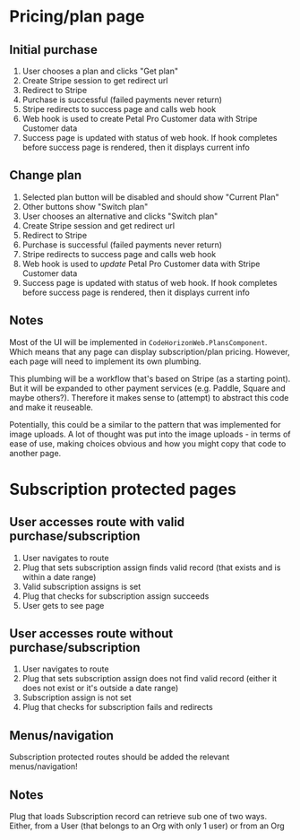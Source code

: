 # Pricing/plan page

## Initial purchase

1. User chooses a plan and clicks "Get plan"
2. Create Stripe session to get redirect url
3. Redirect to Stripe
4. Purchase is successful (failed payments never return)
5. Stripe redirects to success page and calls web hook
6. Web hook is used to create Petal Pro Customer data with Stripe Customer data
7. Success page is updated with status of web hook. If hook completes before success page is rendered, then it displays current info

## Change plan

1. Selected plan button will be disabled and should show "Current Plan"
2. Other buttons show "Switch plan"
3. User chooses an alternative and clicks "Switch plan"
4. Create Stripe session and get redirect url
5. Redirect to Stripe
6. Purchase is successful (failed payments never return)
7. Stripe redirects to success page and calls web hook
8. Web hook is used to _update_ Petal Pro Customer data with Stripe Customer data
9. Success page is updated with status of web hook. If hook completes before success page is rendered, then it displays current info

## Notes

Most of the UI will be implemented in `CodeHorizonWeb.PlansComponent`. Which means that any page can display subscription/plan pricing. However, each page will need to implement its own plumbing.

This plumbing will be a workflow that's based on Stripe (as a starting point). But it will be expanded to other payment services (e.g. Paddle, Square and maybe others?). Therefore it makes sense to (attempt) to abstract this code and make it reuseable.

Potentially, this could be a similar to the pattern that was implemented for image uploads. A lot of thought was put into the image uploads - in terms of ease of use, making choices obvious and how you might copy that code to another page.

# Subscription protected pages

## User accesses route with valid purchase/subscription

1. User navigates to route
2. Plug that sets subscription assign finds valid record (that exists and is within a date range)
3. Valid subscription assigns is set
4. Plug that checks for subscription assign succeeds
5. User gets to see page

## User accesses route without purchase/subscription

1. User navigates to route
2. Plug that sets subscription assign does not find valid record (either it does not exist or it's outside a date range)
3. Subscription assign is not set
4. Plug that checks for subscription fails and redirects

## Menus/navigation

Subscription protected routes should be added the relevant menus/navigation!

## Notes

Plug that loads Subscription record can retrieve sub one of two ways. Either, from a User (that belongs to an Org with only 1 user) or from an Org
